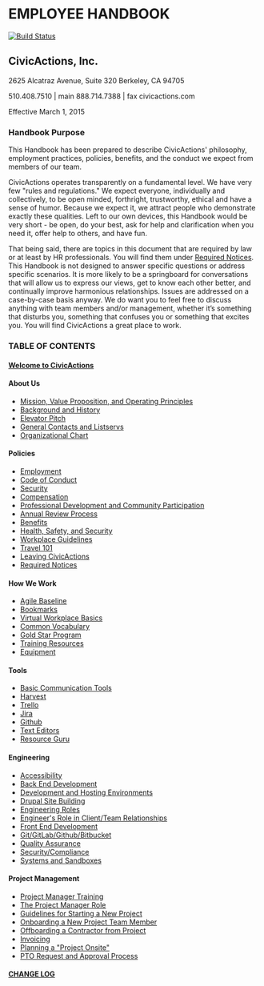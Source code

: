 # EMPLOYEE HANDBOOK

[![Build Status](https://travis-ci.org/CivicActions/handbook.svg?branch=master)](https://travis-ci.org/CivicActions/handbook)

## CivicActions, Inc.

2625 Alcatraz Avenue, Suite 320
Berkeley, CA 94705

510.408.7510 | main
888.714.7388 | fax
civicactions.com

Effective March 1, 2015

### <a name="purpose"></a>Handbook Purpose

This Handbook has been prepared to describe CivicActions' philosophy, employment practices, policies, benefits, and the conduct we expect from members of our team.

CivicActions operates transparently on a fundamental level. We have very few "rules and regulations." We expect everyone, individually and collectively, to be open minded, forthright, trustworthy, ethical and have a sense of humor. Because we expect it, we attract people who demonstrate exactly these qualities. Left to our own devices, this Handbook would be very short - be open, do your best, ask for help and clarification when you need it, offer help to others, and have fun.

That being said, there are topics in this document that are required by law or at least by HR professionals. You will find them under [Required Notices](docs/policies/required-notices.md). This Handbook is not designed to answer specific questions or address specific scenarios. It is more likely to be a springboard for conversations that will allow us to express our views, get to know each other better, and continually improve harmonious relationships. Issues are addressed on a case-by-case basis anyway. We do want you to feel free to discuss anything with team members and/or management, whether it’s something that disturbs you, something that confuses you or something that excites you.   You will find CivicActions a great place to work.

### <a name="toc"></a>TABLE OF CONTENTS

#### [Welcome to CivicActions](docs/welcome-to-civicactions)

#### About Us

* [Mission, Value Proposition, and Operating Principles](docs/about-us/mission-values-operating-principles.md)
* [Background and History](docs/about-us/background-and-history.md)
* [Elevator Pitch](docs/about-us/elevator-pitch.md)
* [General Contacts and Listservs](docs/about-us/general-contacts-and-listservs.md)
* [Organizational Chart](docs/about-us/org-chart.md)

#### Policies

* [Employment](docs/policies/employment.md)
* [Code of Conduct](docs/policies/code-of-conduct.md)
* [Security](https://github.com/CivicActions/security-policy/blob/master/README.md)
* [Compensation](docs/policies/compensation.md)
* [Professional Development and Community Participation](docs/policies/prodev-community-participation.md)
* [Annual Review Process](docs/policies/annual-review-process.md)
* [Benefits](docs/policies/benefits.md)
* [Health, Safety, and Security](docs/policies/health-safety-security.md)
* [Workplace Guidelines](docs/policies/workplace-guidelines.md)
* [Travel 101](docs/policies/travel-101.md)
* [Leaving CivicActions](docs/policies/leaving-civicactions.md)
* [Required Notices](docs/policies/required-notices.md)

#### How We Work

* [Agile Baseline](docs/how-we-work/agile-baseline)
* [Bookmarks](docs/how-we-work/bookmarks.md)
* [Virtual Workplace Basics](docs/how-we-work/virtual-workplace-basics.md)
* [Common Vocabulary](docs/how-we-work/common-vocab.md)
* [Gold Star Program](docs/how-we-work/gold-star-program.md)
* [Training Resources](docs/how-we-work/training-resources.md)
* [Equipment](docs/how-we-work/equipment.md)

#### Tools

* [Basic Communication Tools](docs/how-we-work/tools/basic-communication-tools.md)
* [Harvest](docs/how-we-work/tools/harvest.md)
* [Trello](docs/how-we-work/tools/trello.md)
* [Jira](docs/how-we-work/tools/jira.md)
* [Github](docs/how-we-work/tools/github.md)
* [Text Editors](docs/how-we-work/tools/text-editors.md)
* [Resource Guru](docs/how-we-work/tools/resource-guru.md)

#### Engineering

* [Accessibility](docs/engineering/accessibility.md)
* [Back End Development](docs/engineering/back-end-development.md)
* [Development and Hosting Environments](docs/engineering/dev-environments.md)
* [Drupal Site Building](docs/engineering/drupal-site-building.md)
* [Engineering Roles](docs/engineering/engineering-roles.md)
* [Engineer's Role in Client/Team Relationships](docs/engineering/engineer-role-in-client-relationships.md)
* [Front End Development](docs/engineering/front-end-development.md)
* [Git/GitLab/Github/Bitbucket](docs/engineering/git-gitlab-github-bitbucket.md)
* [Quality Assurance](docs/engineering/qa.md)
* [Security/Compliance](docs/engineering/security-compliance.md)
* [Systems and Sandboxes](docs/engineering/systems-sandboxes.md)

#### Project Management

* [Project Manager Training](docs/project-management/pm-training-doc.md)
* [The Project Manager Role](docs/project-management/pm-role.md)
* [Guidelines for Starting a New Project](docs/project-management/starting-new-project.md)
* [Onboarding a New Project Team Member](docs/project-management/onboarding-new-project-team-member.md)
* [Offboarding a Contractor from Project](docs/project-management/offboarding-contractor-from-project.md)
* [Invoicing](docs/project-management/invoicing.md)
* [Planning a "Project Onsite"](docs/project-management/planning-project-onsite.md)
* [PTO Request and Approval Process](docs/project-management/pto-request-approval-process.md)

#### [CHANGE LOG](CHANGELOG.md)

